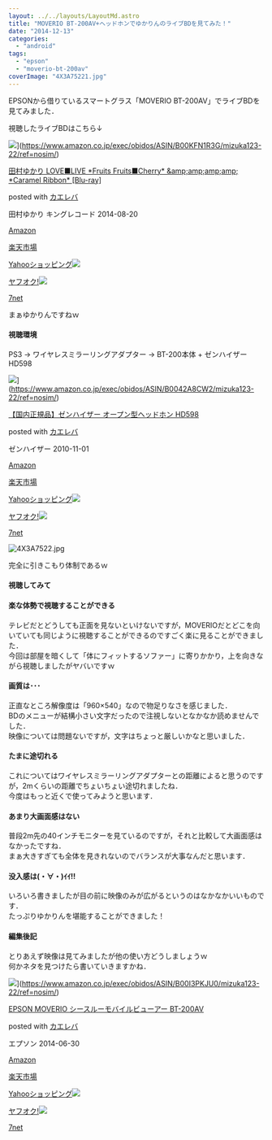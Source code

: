 ```yaml
---
layout: ../../layouts/LayoutMd.astro
title: "MOVERIO BT-200AV+ヘッドホンでゆかりんのライブBDを見てみた！"
date: "2014-12-13"
categories: 
  - "android"
tags: 
  - "epson"
  - "moverio-bt-200av"
coverImage: "4X3A75221.jpg"
---
```


EPSONから借りているスマートグラス「MOVERIO BT-200AV」でライブBDを見てみました．

視聴したライブBDはこちら↓

![](/archive/images/61cJgPeMluL._SL160_.jpg)](https://www.amazon.co.jp/exec/obidos/ASIN/B00KFN1R3G/mizuka123-22/ref=nosim/)

[田村ゆかり LOVE■LIVE \*Fruits Fruits■Cherry\* &amp;amp;amp;amp;amp; \*Caramel Ribbon\* \[Blu-ray\]](https://www.amazon.co.jp/exec/obidos/ASIN/B00KFN1R3G/mizuka123-22/ref=nosim/)

posted with [カエレバ](http://kaereba.com)

田村ゆかり キングレコード 2014-08-20

[Amazon](http://www.amazon.co.jp/gp/search?keywords=%93c%91%BA%82%E4%82%A9%82%E8%20LOVE%81%A1LIVE%20%2AFruits%20Fruits%81%A1Cherry%2A%20&__mk_ja_JP=%83J%83%5E%83J%83i&tag=mizuka123-22 "アマゾン")

[楽天市場](http://hb.afl.rakuten.co.jp/hgc/032b53ee.4b34c5ee.0f4a541e.f440145e/?pc=http%3A%2F%2Fsearch.rakuten.co.jp%2Fsearch%2Fmall%2F%25E7%2594%25B0%25E6%259D%2591%25E3%2582%2586%25E3%2581%258B%25E3%2582%258A%2520LOVE%25E2%2596%25A0LIVE%2520%252AFruits%2520Fruits%25E2%2596%25A0Cherry%252A%2520%2F-%2Ff.1-p.1-s.1-sf.0-st.A-v.2%3Fx%3D0%26scid%3Daf_ich_link_urltxt%26m%3Dhttp%3A%2F%2Fm.rakuten.co.jp%2F "楽天市場")

[Yahooショッピング![](//ad.jp.ap.valuecommerce.com/servlet/gifbanner?sid=3066752&pid=881990642)](//ck.jp.ap.valuecommerce.com/servlet/referral?sid=3066752&pid=881990642&vc_url=http%3A%2F%2Fshopping.search.yahoo.co.jp%2Fsearch%3FuIv%3Don%26ei%3DUTF-8%26tab_ex%3Dcommerce%26slider%3D0%26va%3D%25E7%2594%25B0%25E6%259D%2591%25E3%2582%2586%25E3%2581%258B%25E3%2582%258A%2520LOVE%25E2%2596%25A0LIVE%2520%252AFruits%2520Fruits%25E2%2596%25A0Cherry%252A%2520 "Yahooショッピング")

[ヤフオク!![](//ad.jp.ap.valuecommerce.com/servlet/gifbanner?sid=3066752&pid=881990645)](//ck.jp.ap.valuecommerce.com/servlet/referral?sid=3066752&pid=881990645&vc_url=http%3A%2F%2Fauctions.search.yahoo.co.jp%2Fsearch%3Fvo%3D%26ve%3D%26auccat%3D0%26aucminprice%3D%26aucmaxprice%3D%26aucmin_bidorbuy_price%3D%26aucmax_bidorbuy_price%3D%26loc_cd%3D0%26abatch%3D0%26istatus%3D0%26filtered%3D1%26ei%3DUTF-8%26tab_ex%3Dcommerce%26va%3D%25E7%2594%25B0%25E6%259D%2591%25E3%2582%2586%25E3%2581%258B%25E3%2582%258A%2520LOVE%25E2%2596%25A0LIVE%2520%252AFruits%2520Fruits%25E2%2596%25A0Cherry%252A%2520 "ヤフオク!")

[7net](//ck.jp.ap.valuecommerce.com/servlet/referral?sid=3066752&pid=881990643&vc_url=http%3A%2F%2Fwww.7netshopping.jp%2Fall%2Fsearch_result%2F-%2Fbprice%2Foff%2Fsort%2F0%2Fkword_in%2F%25E7%2594%25B0%25E6%259D%2591%25E3%2582%2586%25E3%2581%258B%25E3%2582%258A%2520LOVE%25E2%2596%25A0LIVE%2520%252AFruits%2520Fruits%25E2%2596%25A0Cherry%252A%2520%2FallGoods%2Fon%2Fsubmit.x%2F30%2Fdisp_result%2F1%2Fsubmit.y%2F9%2Fprvlg%2Foff%2Fnobuy%2Fon%2FsetProduct%2Foff%2Foop%2Fon%2Fctgy%2Fall%2FfromKeywordSearch%2Ftrue "セブンネットショッピング")

まぁゆかりんですねｗ

#### 視聴環境

PS3 → ワイヤレスミラーリングアダプター → BT-200本体 + ゼンハイザー HD598

![](/archive/images/41-4sYyLAQL._SL160_.jpg)](https://www.amazon.co.jp/exec/obidos/ASIN/B0042A8CW2/mizuka123-22/ref=nosim/)

[【国内正規品】ゼンハイザー オープン型ヘッドホン HD598](https://www.amazon.co.jp/exec/obidos/ASIN/B0042A8CW2/mizuka123-22/ref=nosim/)

posted with [カエレバ](http://kaereba.com)

ゼンハイザー 2010-11-01

[Amazon](http://www.amazon.co.jp/gp/search?keywords=%81y%8D%91%93%E0%90%B3%8BK%95i%81z%83%5B%83%93%83n%83C%83U%81%5B%20%83I%81%5B%83v%83%93%8C%5E%83w%83b%83h%83z%83%93%20HD598&__mk_ja_JP=%83J%83%5E%83J%83i&tag=mizuka123-22 "アマゾン")

[楽天市場](http://hb.afl.rakuten.co.jp/hgc/032b53ee.4b34c5ee.0f4a541e.f440145e/?pc=http%3A%2F%2Fsearch.rakuten.co.jp%2Fsearch%2Fmall%2F%25E3%2580%2590%25E5%259B%25BD%25E5%2586%2585%25E6%25AD%25A3%25E8%25A6%258F%25E5%2593%2581%25E3%2580%2591%25E3%2582%25BC%25E3%2583%25B3%25E3%2583%258F%25E3%2582%25A4%25E3%2582%25B6%25E3%2583%25BC%2520%25E3%2582%25AA%25E3%2583%25BC%25E3%2583%2597%25E3%2583%25B3%25E5%259E%258B%25E3%2583%2598%25E3%2583%2583%25E3%2583%2589%25E3%2583%259B%25E3%2583%25B3%2520HD598%2F-%2Ff.1-p.1-s.1-sf.0-st.A-v.2%3Fx%3D0%26scid%3Daf_ich_link_urltxt%26m%3Dhttp%3A%2F%2Fm.rakuten.co.jp%2F "楽天市場")

[Yahooショッピング![](//ad.jp.ap.valuecommerce.com/servlet/gifbanner?sid=3066752&pid=881990642)](//ck.jp.ap.valuecommerce.com/servlet/referral?sid=3066752&pid=881990642&vc_url=http%3A%2F%2Fshopping.search.yahoo.co.jp%2Fsearch%3FuIv%3Don%26ei%3DUTF-8%26tab_ex%3Dcommerce%26slider%3D0%26va%3D%25E3%2580%2590%25E5%259B%25BD%25E5%2586%2585%25E6%25AD%25A3%25E8%25A6%258F%25E5%2593%2581%25E3%2580%2591%25E3%2582%25BC%25E3%2583%25B3%25E3%2583%258F%25E3%2582%25A4%25E3%2582%25B6%25E3%2583%25BC%2520%25E3%2582%25AA%25E3%2583%25BC%25E3%2583%2597%25E3%2583%25B3%25E5%259E%258B%25E3%2583%2598%25E3%2583%2583%25E3%2583%2589%25E3%2583%259B%25E3%2583%25B3%2520HD598 "Yahooショッピング")

[ヤフオク!![](//ad.jp.ap.valuecommerce.com/servlet/gifbanner?sid=3066752&pid=881990645)](//ck.jp.ap.valuecommerce.com/servlet/referral?sid=3066752&pid=881990645&vc_url=http%3A%2F%2Fauctions.search.yahoo.co.jp%2Fsearch%3Fvo%3D%26ve%3D%26auccat%3D0%26aucminprice%3D%26aucmaxprice%3D%26aucmin_bidorbuy_price%3D%26aucmax_bidorbuy_price%3D%26loc_cd%3D0%26abatch%3D0%26istatus%3D0%26filtered%3D1%26ei%3DUTF-8%26tab_ex%3Dcommerce%26va%3D%25E3%2580%2590%25E5%259B%25BD%25E5%2586%2585%25E6%25AD%25A3%25E8%25A6%258F%25E5%2593%2581%25E3%2580%2591%25E3%2582%25BC%25E3%2583%25B3%25E3%2583%258F%25E3%2582%25A4%25E3%2582%25B6%25E3%2583%25BC%2520%25E3%2582%25AA%25E3%2583%25BC%25E3%2583%2597%25E3%2583%25B3%25E5%259E%258B%25E3%2583%2598%25E3%2583%2583%25E3%2583%2589%25E3%2583%259B%25E3%2583%25B3%2520HD598 "ヤフオク!")

[7net](//ck.jp.ap.valuecommerce.com/servlet/referral?sid=3066752&pid=881990643&vc_url=http%3A%2F%2Fwww.7netshopping.jp%2Fall%2Fsearch_result%2F-%2Fbprice%2Foff%2Fsort%2F0%2Fkword_in%2F%25E3%2580%2590%25E5%259B%25BD%25E5%2586%2585%25E6%25AD%25A3%25E8%25A6%258F%25E5%2593%2581%25E3%2580%2591%25E3%2582%25BC%25E3%2583%25B3%25E3%2583%258F%25E3%2582%25A4%25E3%2582%25B6%25E3%2583%25BC%2520%25E3%2582%25AA%25E3%2583%25BC%25E3%2583%2597%25E3%2583%25B3%25E5%259E%258B%25E3%2583%2598%25E3%2583%2583%25E3%2583%2589%25E3%2583%259B%25E3%2583%25B3%2520HD598%2FallGoods%2Fon%2Fsubmit.x%2F30%2Fdisp_result%2F1%2Fsubmit.y%2F9%2Fprvlg%2Foff%2Fnobuy%2Fon%2FsetProduct%2Foff%2Foop%2Fon%2Fctgy%2Fall%2FfromKeywordSearch%2Ftrue "セブンネットショッピング")

![4X3A7522.jpg](/archive/images/15966379425_faa8c37da1_b.jpg)
 
完全に引きこもり体制であるｗ

#### 視聴してみて

#### 楽な体勢で視聴することができる

テレビだとどうしても正面を見ないといけないですが，MOVERIOだとどこを向いていても同じように視聴することができるのですごく楽に見ることができました．  
今回は部屋を暗くして「体にフィットするソファー」に寄りかかり，上を向きながら視聴しましたがヤバいですｗ

#### 画質は･･･

正直なところ解像度は「960×540」なので物足りなさを感じました．  
BDのメニューが結構小さい文字だったので注視しないとなかなか読めませんでした．  
映像については問題ないですが，文字はちょっと厳しいかなと思いました．

#### たまに途切れる

これについてはワイヤレスミラーリングアダプターとの距離によると思うのですが，2mくらいの距離でちょいちょい途切れましたね．  
今度はもっと近くで使ってみようと思います．

#### あまり大画面感はない

普段2m先の40インチモニターを見ているのですが，それと比較して大画面感はなかったですね．  
まぁ大きすぎても全体を見きれないのでバランスが大事なんだと思います．

#### 没入感は(・∀・)ｲｲ!!

いろいろ書きましたが目の前に映像のみが広がるというのはなかなかいいものです．  
たっぷりゆかりんを堪能することができました！

#### 編集後記

とりあえず映像は見てみましたが他の使い方どうしましょうｗ  
何かネタを見つけたら書いていきますかね．

![](/archive/images/310BD%2B5OLDL._SL160_.jpg)](https://www.amazon.co.jp/exec/obidos/ASIN/B00I3PKJU0/mizuka123-22/ref=nosim/)

[EPSON MOVERIO シースルーモバイルビューアー BT-200AV](https://www.amazon.co.jp/exec/obidos/ASIN/B00I3PKJU0/mizuka123-22/ref=nosim/)

posted with [カエレバ](http://kaereba.com)

エプソン 2014-06-30

[Amazon](http://www.amazon.co.jp/gp/search?keywords=EPSON%20MOVERIO%20%83V%81%5B%83X%83%8B%81%5B%83%82%83o%83C%83%8B%83r%83%85%81%5B%83A%81%5B%20BT-200AV&__mk_ja_JP=%83J%83%5E%83J%83i&tag=mizuka123-22 "アマゾン")

[楽天市場](http://hb.afl.rakuten.co.jp/hgc/032b53ee.4b34c5ee.0f4a541e.f440145e/?pc=http%3A%2F%2Fsearch.rakuten.co.jp%2Fsearch%2Fmall%2FEPSON%2520MOVERIO%2520%25E3%2582%25B7%25E3%2583%25BC%25E3%2582%25B9%25E3%2583%25AB%25E3%2583%25BC%25E3%2583%25A2%25E3%2583%2590%25E3%2582%25A4%25E3%2583%25AB%25E3%2583%2593%25E3%2583%25A5%25E3%2583%25BC%25E3%2582%25A2%25E3%2583%25BC%2520BT-200AV%2F-%2Ff.1-p.1-s.1-sf.0-st.A-v.2%3Fx%3D0%26scid%3Daf_ich_link_urltxt%26m%3Dhttp%3A%2F%2Fm.rakuten.co.jp%2F "楽天市場")

[Yahooショッピング![](//ad.jp.ap.valuecommerce.com/servlet/gifbanner?sid=3066752&pid=881990642)](//ck.jp.ap.valuecommerce.com/servlet/referral?sid=3066752&pid=881990642&vc_url=http%3A%2F%2Fshopping.search.yahoo.co.jp%2Fsearch%3FuIv%3Don%26ei%3DUTF-8%26tab_ex%3Dcommerce%26slider%3D0%26va%3DEPSON%2520MOVERIO%2520%25E3%2582%25B7%25E3%2583%25BC%25E3%2582%25B9%25E3%2583%25AB%25E3%2583%25BC%25E3%2583%25A2%25E3%2583%2590%25E3%2582%25A4%25E3%2583%25AB%25E3%2583%2593%25E3%2583%25A5%25E3%2583%25BC%25E3%2582%25A2%25E3%2583%25BC%2520BT-200AV "Yahooショッピング")

[ヤフオク!![](//ad.jp.ap.valuecommerce.com/servlet/gifbanner?sid=3066752&pid=881990645)](//ck.jp.ap.valuecommerce.com/servlet/referral?sid=3066752&pid=881990645&vc_url=http%3A%2F%2Fauctions.search.yahoo.co.jp%2Fsearch%3Fvo%3D%26ve%3D%26auccat%3D0%26aucminprice%3D%26aucmaxprice%3D%26aucmin_bidorbuy_price%3D%26aucmax_bidorbuy_price%3D%26loc_cd%3D0%26abatch%3D0%26istatus%3D0%26filtered%3D1%26ei%3DUTF-8%26tab_ex%3Dcommerce%26va%3DEPSON%2520MOVERIO%2520%25E3%2582%25B7%25E3%2583%25BC%25E3%2582%25B9%25E3%2583%25AB%25E3%2583%25BC%25E3%2583%25A2%25E3%2583%2590%25E3%2582%25A4%25E3%2583%25AB%25E3%2583%2593%25E3%2583%25A5%25E3%2583%25BC%25E3%2582%25A2%25E3%2583%25BC%2520BT-200AV "ヤフオク!")

[7net](//ck.jp.ap.valuecommerce.com/servlet/referral?sid=3066752&pid=881990643&vc_url=http%3A%2F%2Fwww.7netshopping.jp%2Fall%2Fsearch_result%2F-%2Fbprice%2Foff%2Fsort%2F0%2Fkword_in%2FEPSON%2520MOVERIO%2520%25E3%2582%25B7%25E3%2583%25BC%25E3%2582%25B9%25E3%2583%25AB%25E3%2583%25BC%25E3%2583%25A2%25E3%2583%2590%25E3%2582%25A4%25E3%2583%25AB%25E3%2583%2593%25E3%2583%25A5%25E3%2583%25BC%25E3%2582%25A2%25E3%2583%25BC%2520BT-200AV%2FallGoods%2Fon%2Fsubmit.x%2F30%2Fdisp_result%2F1%2Fsubmit.y%2F9%2Fprvlg%2Foff%2Fnobuy%2Fon%2FsetProduct%2Foff%2Foop%2Fon%2Fctgy%2Fall%2FfromKeywordSearch%2Ftrue "セブンネットショッピング")
